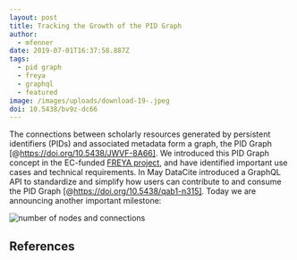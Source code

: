 ```yaml
---
layout: post
title: Tracking the Growth of the PID Graph
author:
  - mfenner
date: 2019-07-01T16:37:58.887Z
tags:
  - pid graph
  - freya
  - graphql
  - featured
image: /images/uploads/download-19-.jpeg
doi: 10.5438/bv9z-dc66
---
```

The connections between scholarly resources generated by persistent identifiers (PIDs) and associated metadata form a graph, the PID Graph [@https://doi.org/10.5438/JWVF-8A66]. We introduced this PID Graph concept in the EC-funded [FREYA project](https://www.project-freya.eu/en), and have identified important use cases and technical requirements. In May DataCite introduced a GraphQL API to standardize and simplify how users can contribute to and consume the PID Graph [@https://doi.org/10.5438/qab1-n315]. Today we are announcing another important milestone: 

![number of nodes and connections](/images/uploads/download-19-.jpeg "PID Graph: number of nodes and connections")

## References
